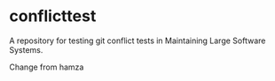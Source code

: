 # conflicttest
A repository for testing git conflict tests in Maintaining Large Software Systems.

Change from hamza
